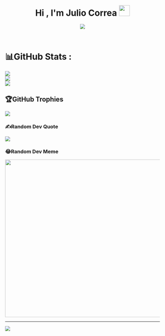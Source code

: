 
<h1 align="center"><b>Hi , I'm Julio Correa </b><img src="https://media.giphy.com/media/hvRJCLFzcasrR4ia7z/giphy.gif" width="35"></h1>
<!--  -->
<p align="center">
  <a href="https://github.com/DenverCoder1/readme-typing-svg"><img src="https://readme-typing-svg.herokuapp.com?font=Time+New+Roman&color=cyan&size=25&center=true&vCenter=true&width=600&height=100&lines=FAMAF-UNC;Computer+Science+Student;Data+Science;Active+Learner/Researcher;AI;Love+to+learn+new+stuffs..<3"></a>
</p>

<br>

# 📊GitHub Stats :
![](https://github-readme-stats.vercel.app/api?username=JC-Quero&theme=dark&hide_border=true&include_all_commits=false&count_private=false)<br/>
![](https://github-readme-streak-stats.herokuapp.com/?user=JC-Quero&theme=dark&hide_border=true)<br/>
![](https://github-readme-stats.vercel.app/api/top-langs/?username=JC-Quero&theme=dark&hide_border=true&include_all_commits=false&count_private=false&layout=compact)

## 🏆GitHub Trophies
![](https://github-trophies.vercel.app/?username=JC-Quero&theme=radical&no-frame=false&no-bg=false&margin-w=4)

### ✍️Random Dev Quote
![](https://quotes-github-readme.vercel.app/api?type=horizontal&theme=radical)

### 😂Random Dev Meme
<img src="https://random-memer.herokuapp.com/" width="512px"/>

---
[![](https://visitcount.itsvg.in/api?id=JC-Quero&icon=3&color=0)](https://visitcount.itsvg.in)
